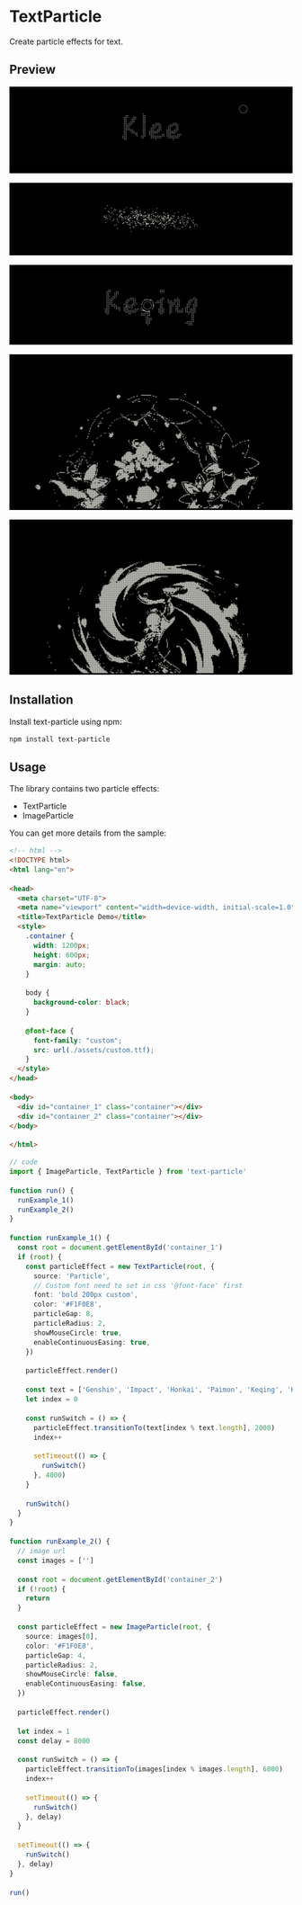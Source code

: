 # TextParticle

Create particle effects for text.

## Preview

![preview_1](https://github.com/TinyCricetus/text-particle/blob/main/preview/image_1.png)

![preview_2](https://github.com/TinyCricetus/text-particle/blob/main/preview/image_2.png)

![preview_3](https://github.com/TinyCricetus/text-particle/blob/main/preview/image_3.png)

![preview_4](https://github.com/TinyCricetus/text-particle/blob/main/preview/image_4.png)

![preview_5](https://github.com/TinyCricetus/text-particle/blob/main/preview/image_5.png)


## Installation

Install text-particle using npm:

```sh
npm install text-particle
```

## Usage

The library contains two particle effects:

- TextParticle
- ImageParticle


You can get more details from the sample:

```html
<!-- html -->
<!DOCTYPE html>
<html lang="en">

<head>
  <meta charset="UTF-8">
  <meta name="viewport" content="width=device-width, initial-scale=1.0">
  <title>TextParticle Demo</title>
  <style>
    .container {
      width: 1200px;
      height: 600px;
      margin: auto;
    }

    body {
      background-color: black;
    }

    @font-face {
      font-family: "custom";
      src: url(./assets/custom.ttf);
    }
  </style>
</head>

<body>
  <div id="container_1" class="container"></div>
  <div id="container_2" class="container"></div>
</body>

</html>
```

```typescript
// code
import { ImageParticle, TextParticle } from 'text-particle'

function run() {
  runExample_1()
  runExample_2()
}

function runExample_1() {
  const root = document.getElementById('container_1')
  if (root) {
    const particleEffect = new TextParticle(root, {
      source: 'Particle',
      // Custom font need to set in css '@font-face' first 
      font: 'bold 200px custom',
      color: '#F1F0E8',
      particleGap: 8,
      particleRadius: 2,
      showMouseCircle: true,
      enableContinuousEasing: true,
    })

    particleEffect.render()

    const text = ['Genshin', 'Impact', 'Honkai', 'Paimon', 'Keqing', 'Klee']
    let index = 0

    const runSwitch = () => {
      particleEffect.transitionTo(text[index % text.length], 2000)
      index++

      setTimeout(() => {
        runSwitch()
      }, 4000)
    }

    runSwitch()
  }
}

function runExample_2() {
  // image url
  const images = ['']

  const root = document.getElementById('container_2')
  if (!root) {
    return
  }

  const particleEffect = new ImageParticle(root, {
    source: images[0],
    color: '#F1F0E8',
    particleGap: 4,
    particleRadius: 2,
    showMouseCircle: false,
    enableContinuousEasing: false,
  })

  particleEffect.render()

  let index = 1
  const delay = 8000

  const runSwitch = () => {
    particleEffect.transitionTo(images[index % images.length], 6000)
    index++

    setTimeout(() => {
      runSwitch()
    }, delay)
  }

  setTimeout(() => {
    runSwitch()
  }, delay)
}

run()
```


